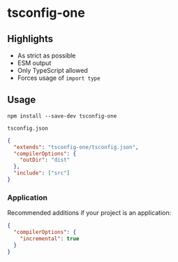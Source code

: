 # tsconfig-one

## Highlights

- As strict as possible
- ESM output
- Only TypeScript allowed
- Forces usage of `import type`

## Usage

```console
npm install --save-dev tsconfig-one
```

`tsconfig.json`

```json
{
  "extends": "tsconfig-one/tsconfig.json",
  "compilerOptions": {
    "outDir": "dist"
  },
  "include": ["src"]
}
```

### Application

Recommended additions if your project is an application:

```json
{
  "compilerOptions": {
    "incremental": true
  }
}
```
